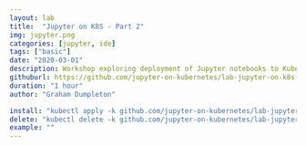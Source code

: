 ```yaml
---
layout: lab
title:  "Jupyter on K8S - Part 2"
img: jupyter.png
categories: [jupyter, ide]
tags: ["basic"]
date: "2020-03-01"
description: Workshop exploring deployment of Jupyter notebooks to Kubernetes
githuburl: https://github.com/jupyter-on-kubernetes/lab-jupyter-on-k8s-02
duration: "1 hour"
author: "Graham Dumpleton"

install: "kubectl apply -k github.com/jupyter-on-kubernetes/lab-jupyter-on-k8s-02"
delete: "kubectl delete -k github.com/jupyter-on-kubernetes/lab-jupyter-on-k8s-02"
example: ""
---
```

